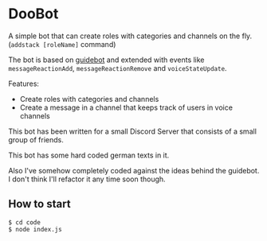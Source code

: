 # DooBot

A simple bot that can create roles with categories and channels on the fly. (`addstack [roleName]` command)

The bot is based on [guidebot](https://github.com/AnIdiotsGuide/guidebot/) and extended with events like `messageReactionAdd`, `messageReactionRemove` and `voiceStateUpdate`.

Features:

-   Create roles with categories and channels
-   Create a message in a channel that keeps track of users in voice channels

This bot has been written for a small Discord Server that consists of a small group of friends.

This bot has some hard coded german texts in it.

Also I've somehow completely coded against the ideas behind the guidebot.
I don't think I'll refactor it any time soon though.

## How to start

```
$ cd code
$ node index.js
```
